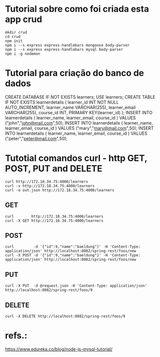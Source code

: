 

# Tutorial sobre como foi criada esta app crud

    mkdir crud
    cd crud
    npm init
    npm i --s express express-handlebars mongoose body-parser
    npm i --s express express-handlebars mysql body-parser
    npm i -g nodemon

# Tutorial para criação do banco de dados

   CREATE DATABASE IF NOT EXISTS learners;
   USE learners;
   CREATE TABLE IF NOT EXISTS learnerdetails (
   learner_id INT NOT NULL AUTO_INCREMENT,
   learner_name VARCHAR(255),
   learner_email VARCHAR(255),
   course_id INT,
   PRIMARY KEY(learner_id)
   );
   INSERT INTO learnerdetails ( learner_name, learner_email, course_id ) VALUES ("john","john@mail.com",50);
   INSERT INTO learnerdetails ( learner_name, learner_email, course_id ) VALUES ("mary","mary@mail.com",50);
   INSERT INTO learnerdetails ( learner_name, learner_email, course_id ) VALUES ("peter","peter@mail.com",50);

# Tutotial comandos curl - http  GET, POST, PUT and DELETE

    curl http://172.18.34.75:4000/learners
    curl -v http://172.18.34.75:4000/learners
    curl -o out.json http://172.18.34.75:4000/learners

## GET

    curl        http://172.18.34.75:4000/learners
    curl -X GET http://172.18.34.75:4000/learners

## POST

    curl         -d '{"id":9,"name":"baeldung"}' -H 'Content-Type: application/json' http://localhost:8082/spring-rest/foos/new
    curl -X POST -d '{"id":9,"name":"baeldung"}' -H 'Content-Type: application/json' http://localhost:8082/spring-rest/foos/new

## PUT

    curl -X PUT  -d @request.json -H 'Content-Type: application/json' http://localhost:8082/spring-rest/foos/9

## DELETE

    curl -X DELETE http://localhost:8082/spring-rest/foos/9


# refs.:
https://www.edureka.co/blog/node-js-mysql-tutorial/

